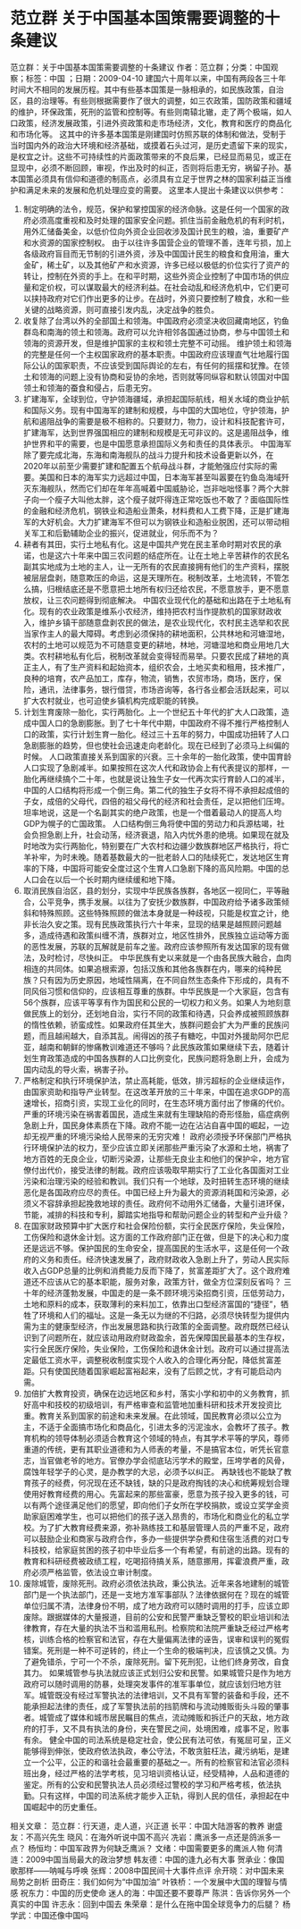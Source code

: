 # 范立群  关于中国基本国策需要调整的十条建议

范立群：关于中国基本国策需要调整的十条建议
作者：范立群；分类：中国观察；标签：中国 ；日期：2009-04-10
建国六十周年以来，中国有两段各三十年时间大不相同的发展历程。其中有些基本国策是一脉相承的，如民族政策，自治区，县的治理等。有些则根据需要作了很大的调整，如三农政策，国防政策和疆域的维护，环保政策，死刑的监管和控制等。有些则南辕北辙，走了两个极端，如人口政策，经济发展政策，引进外资政策和走市场经济，文化，教育和医疗的商品化和市场化等。
这其中的许多基本国策是刚建国时仿照苏联的体制和做法，受制于当时国内外的政治大环境和经济基础，或摸着石头过河，是历史遗留下来的现实，是权宜之计。这些不可持续性的片面政策带来的不良后果，已经显而易见，或正在显现中，必须不断回顾，审视，作出及时的纠正，否则将后患无穷，祸留子孙。基本国策必须具有信仰和道德的制高点，必须具有立足于世界之林的国家利益正当维护和满足未来的发展和危机处理应变的需要。
这里本人提出十条建议以供参考：
1. 制定明确的法令，规范，保护和掌控国家的经济命脉。这是任何一个国家的政府必须高度重视和及时处理的国家安全问题。抓住当前金融危机的有利时机，用外汇储备美金，以低价位向外资企业回收涉及国计民生的粮，油，重要矿产和水资源的国家控制权。
由于以往许多国营企业的管理不善，连年亏损，加上各级政府盲目而无节制的引进外资，涉及中国国计民生的粮食和食用油，重大金矿，稀土矿，以及其他矿产和水资源，许多已经以极低的价位实行了资产的转让，控制在外资的手上。在和平时期，这些外资企业控制了中国市场的供应量和定价权，可以谋取最大的经济利益。在社会动乱和经济危机中，它们更可以挟持政府对它们作出更多的让步。在战时，外资只要控制了粮食，水和一些关键的战略资源，则可直接引发内乱，决定战争的胜负。
2. 收复除了台湾以外的全部国土和领海。中国政府必须坚决收回藏南地区，钓鱼群岛和南海的领土和领海。政府可以允许相邻各国通过协商，参与中国领土和领海的资源开发，但是维护国家的主权和领土完整不可动摇。
维护领土和领海的完整是任何一个主权国家政府的基本职责。中国政府应该理直气壮地履行国际公认的国家职责，不应该受到国际舆论的左右，有任何的摇摆和犹豫。在领土和领海的问题上没有协商和妥协的余地，否则就等同纵容和默认领国对中国领土和领海的蚕食和侵占，后患无穷。
3. 扩建海军，全球到位，守护领海疆域，承担起国际航线，相关水域的商业护航和国际义务。现有中国海军的建制和规模，与中国的大国地位，守护领海，护航和遏阻战争的需要是极不相称的。只要财力，物力，设计和科技配套许可，扩建海军，达到世界强国相应的建制和规模是无可非议的。这是遏阻战争，维护世界和平的需要，也是中国愿意承担国际义务和责任的具体表示。
中国海军除了要完成北海，东海和南海舰队的战斗力提升和技术设备更新以外，在2020年以前至少需要扩建和配置五个航母战斗群，才能勉强应付实际的需要。美国和日本的海军实力远超过中国，日本海军甚至叫嚣要在钓鱼岛海域歼灭东海舰队，然而它们却在年年高喊着中国威胁论，岂非咄咄怪事？两个大胖子向一个瘦子大叫他太胖，这个瘦子就吓得连正常吃饭也不敢了？面临国际性的金融和经济危机，钢铁业和造船业萧条，材料费和人工费下降，正是扩建海军的大好机会。大力扩建海军不但可以为钢铁业和造船业脱困，还可以带动相关军工和后勤辅助企业的振兴，促进就业，何乐而不为？
4. 耕者有其田，实行土地私有化。这是中国共产党在民主革命时期对农民的承诺，也是这六十年来中国三农问题的结症所在。让在土地上辛苦耕作的农民名副其实地成为土地的主人，让一无所有的农民直接拥有他们的生产资料，摆脱被层层盘剥，随意欺压的命运，这是天理所在。税制改革，土地流转，不管怎么搞，归根结底还是不愿意把土地所有权归还给农民，不愿意放手，更不愿意放权，让三农问题得到彻底解决。
中国农业现代化的基础和出路在于土地私有化。现有的农业政策是维系小农经济，维持把农村当作提款机的国家财政收入，维护乡镇干部随意盘剥农民的做法，是农业现代化，农村民主选举和农民当家作主人的最大障碍。考虑到必须保持的耕地面积，公共林地和河塘湿地，农村的土地可以规范为不可随意变更的耕地，林地，河塘湿地和商业用地几大类。农村耕地私有化后，税制改革就会变得轻而易举。只要农民成了耕地的真正主人，有了生产资料和起始资本，组织农会，土地买卖和租用，技术推广，良种的培育，农产品加工，库存，物流，销售，农贸市场，商场，医疗，保险，通讯，法律事务，银行借贷，市场咨询等，各行各业都会活跃起来，可以扩大农村就业，也可迫使乡镇机构完成职能的转换。
5. 计划生育废除一胎化，实行两胎化。上一个世纪五十年代的扩大人口政策，造成中国人口的急剧膨胀。到了七十年代中期，中国政府不得不推行严格控制人口的政策，实行计划生育一胎化。经过三十五年的努力，中国成功扭转了人口急剧膨胀的趋势，但也使社会迅速走向老龄化。现在已经到了必须马上纠偏的时候。
人口政策直接关系到国家的兴衰。三十余年的一胎化政策，使中国育龄人口实现了急剧减半。如果按照在这次人代和政协会上有代表提议的那样，一胎化再继续搞个二十年，也就是说让独生子女一代再次实行育龄人口的减半，中国的人口结构将形成一个倒三角。第二代的独生子女将不得不承担起成倍的子女，成倍的父母代，四倍的祖父母代的经济和社会责任，足以把他们压垮。坦率地说，这是一个名副其实的绝户政策，也是一个借着最动人的提高人均GDP为幌子的亡国政策。
人口结构倒三角将使中国的劳动力和兵源枯竭，社会负担急剧上升，社会动荡，经济衰退，陷入内忧外患的绝境。如果现在就及时地改为实行两胎化，特别要在广大农村和边疆少数族群地区严格执行，将亡羊补牢，为时未晚。随着基数最大的一批老龄人口的陆续死亡，发达地区生育率的下降，中国将可能安全度过这个生育人口急剧下降的高风险期。中国的总人口会在以后一个长时期内继续缓和地下降。
6. 取消民族自治区，县的划分，实现中华民族各族群，各地区一视同仁，平等融合，公平竞争，携手发展。以往为了安抚少数族群，中国政府给予诸多政策倾斜和特殊照顾。这些特殊照顾的做法本身就是一种歧视，只能是权宜之计，绝非长治久安之策。现有民族政策执行六十年来，显现的结果是越照顾问题越多，造成待遇和政策纠缠不清，族群对立，地区性排外，民族独立运动等方面的恶性发展，苏联的瓦解就是前车之鉴。政府应该参照所有发达国家的现有做法，及时检讨，尽快纠正。
中华民族有史以来就是一个由各民族大融合，血肉相连的共同体。如果追根索源，包括汉族和其他各族群在内，哪来的纯种民族？只有因为历史原因，地域性隔离，在不同自然生态条件下形成的，具有不同风俗习惯和信仰的，应该相互尊重的族群。中华民族是一个大家庭，包含有56个族群，应该平等享有作为国民和公民的一切权力和义务。如果人为地刻意做民族上的划分，还划地自治，实行不同的政策和待遇，只会养成被照顾族群的惰性依赖，骄蛮成性。如果政府任其坐大，族群问题会扩大为严重的民族问题，而且越闹越大，自添其乱。闹得凶的孩子有糖吃，中国对外援助阿尔巴尼亚，越南和朝鲜的惨痛教训难道还不够吗？此民族政策如果继续下去，随着计划生育政策造成的中国各族群的人口比例变化，民族问题将急剧上升，会成为国内动乱的导火索，祸害子孙。
7. 严格制定和执行环境保护法，禁止高耗能，低效，排污超标的企业继续运作，由国家资助和指导产业转型。在这改革开放的三十年来，中国在追求GDP的高速增长，招商引资，实现工业化的同时，在生态环境方面付出了惨痛的代价。严重的环境污染在祸害着国民，造成生来就有生理缺陷的奇形怪胎，癌症病例急剧上升，国民身体素质在下降。政府不能一边在沾沾自喜中国的崛起，一边却无视严重的环境污染给人民带来的无穷灾难！
政府必须授予环保部门严格执行环境保护法的权力，至少应该立即关闭那些严重污染了水源和土地，祸害了地方百姓的无良企业，切断污染源，让那些无良业主和他们的保护伞，地方官僚付出代价，接受法律的制裁。政府应该吸取早期实行了工业化各国面对工业污染和治理污染的经验和教训。我们只有一个地球，及时扭转生态环境的继续恶化是各国政府应尽的责任。中国已经上升为最大的资源消耗国和污染源，必须义不容辞承担起挽救地球的责任。政府何不动用外汇储备，大量引进环保，节能，减排的科技和专利，脚踏实地指导和帮助问题企业的转型和产业升级？
8. 在国家财政预算中扩大医疗和社会保险份额，实行全民医疗保险，失业保险，工伤保险和退休金计划。这方面的工作政府部门正在做，但是下的决心和力度还是远远不够。保护国民的生命安全，提高国民的生活水平，这是任何一个政府的义务和责任。经济快速发展了，政府财政收入急剧上升了，劳动人民实际收入占GDP总量的比例和消费能力反而下降了，贫富差距扩大了。这个政府难道还不应该从它的基本职能，服务对象，政策方针，做全方位深刻反省吗？
三十年的经济蓬勃发展，中国走的是一条不顾环境污染招商引资，压低劳动力，土地和原料的成本，获取薄利的来料加工，依靠出口型经济富国的“捷径”，牺牲了环境和人们的福址。这是一条无以为继的不归路，必须尽快转型为提供内需为主的健康型经济，作出发展思路和执行政策的全面调整。政府既然已经认识到了问题所在，就应该动用政府财政盈余，首先保障国民最基本的生存权，实行全民医疗保险，失业保险，工伤保险和退休金计划。政府可以通过提高法定最低工资水平，调整税收制度实现个人收入的合理化再分配，降低贫富差距。只有使国民随着国家崛起富裕起来，没有了后顾之忧，才有可能启动内需。
9. 加倍扩大教育投资，确保在边远地区和乡村，落实小学和初中的义务教育，抓好高中和技校的初级培训，有严格审查和监管地加重科研和技术开发投资比重。教育关系到国家的前途和未来发展。在此领域，国民教育必须以公立为主，不适于全面搞市场化和商品化，引进太多的污泥浊水，会教坏了孩子。教育机构的领导体制必须适合教育这个领域的特点，有其学术平等的学风，尊师重道的传统，更有其职业道德和为人师表的考量，不是搞官本位，听凭长官意志，当官做老爷的地方。官僚办学会彻底玷污学术的殿堂，压垮学者的风骨，腐蚀年轻学子的心灵，是办教学的大忌，必须予以纠正。
再缺钱也不能缺了教育孩子的经费，何况现在还不缺钱，缺的只是政府掏钱的决心和统筹规划合理使用好教育经费的用心。先富起来的那些富豪，愿意为孩子投入更多的钱，可以有两个途径满足他们的愿望，即向他们子女所在学校捐款，或设立奖学金资助家庭困难学生，也可以把他们的孩子送入昂贵的，市场化和商业化的私立学校。为了扩大教育经费来源，弥补熟练技工和基层管理人员的严重不足，政府可以鼓励企业和商家与政府合作，多办一些提供学杂费和住宿生活费的对口专科技校，给家庭贫困的孩子初中毕业后多一个有希望，有前途的出路。现有的教育和科研经费被政绩工程，吃喝招待搞关系，随意挪用，挥霍浪费严重，政府必须严格监管，依法设立审计制度。
10. 废除城管，废除死刑。政府必须依法执政，秉公执法。近年来各地建制的城管部门是一个执法部门，还是一支地方准军事部队？法律依据何在？现在的城管单位归属不清，法律身份不明，成了地方政府可以随时调用的打手，应该立即废除。跟据媒体的大量报道，目前的公安和民警严重缺乏警校的职业培训和法律教育，存在大量的执法不当和滥用私刑。检察院和法院严重缺乏经过严格考核，训练合格的检察官和法官，存在大量偏离法律的诬告，误审和误判的冤假错案。死刑是一种不可逆转的，终止一个生命的极端判决，应该慎之又慎。为了避免错杀，宁可一个不杀，废除死刑。留下死刑犯，让他们终身劳改，自食其力。
如果城管参与执法就应该正式划归公安和民警。如果城管只是作为地方政府可以随时调用的防暴，处理突发事件的准军事单位，就应该划归地方驻军。城管既没有经过军警执法的法律培训，又不具有军警的装备和手段，还不能承担起法律的责任，成了军警执法前的挡箭牌和与流动摊贩街头斗殴的肇事者。城管成了媒体和城市居民瞩目的焦点，流动摊贩和拆迁户的天敌，地方政府的打手，又不具有执法的身份，夹在警民之间，处境困难，成事不足，败事有余。
健全中国的司法系统是稳定社会，使公民有法可依，有冤屈可呈，正义能够得到伸张，使政府依法执政，奉公守法，不敢贪脏枉法，藏污纳垢，是建立一个公平，公正的和谐社会最重要的基础之一。所有的检察官和法官必须科班出身，经过严格的法学考核，见习培训资格认证，经受精神，人品和道德的鉴定。所有的公安和民警执法人员必须经过警校的学习和严格考核，依法执勤。只有这样，中国的司法系统才能步入正轨，得到人民的信任，承担起在中国崛起中的历史重任。

相关文章：
范立群：行天道，走人道，兴正道
长平：中国大陆游客的教养
谢盛友：不高兴先生
晓风：在海外听说中国不高兴
冼岩：鹰派多一点还是鸽派多一点？
杨恒均：中国军政界为何缺乏鹰派？
文绪：中国需要更多的鹰派人物
何清涟：2009中国当局最大的政治梦想
韩友德：中国的逢九必有大事
贺承业：像国歌那样——呐喊与呼唤
张辉：2008中国民间十大事件点评
佘开晓：对中国未来局势之剖析
田奇庄：我们如何为“中国加油”
叶铁桥：一个发展中大国的理智与情感
祝东力：中国的历史使命
迷人的海：中国还要不要尊严
陈洪：告诉你另外一个真实的中国
许志永：回到中国去
朱荣章：是什么在拖中国全球竞争力的后腿？
杨学武：中国还像中国吗